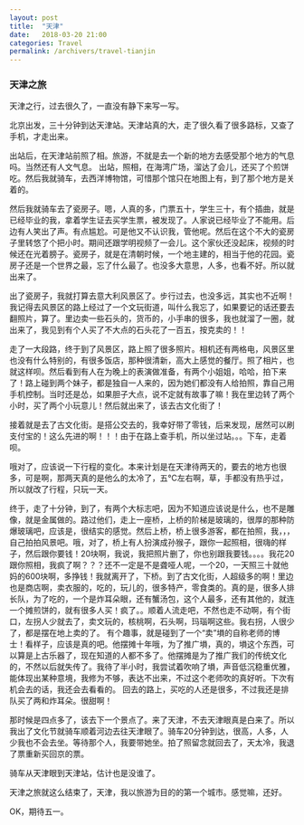 ```yaml
---
layout: post
title:  "天津"
date:   2018-03-20 21:00
categories: Travel
permalink: /archivers/travel-tianjin
---
```

###  天津之旅

天津之行，过去很久了，一直没有静下来写一写。

北京出发，三十分钟到达天津站。天津站真的大，走了很久看了很多路标，又查了手机，才走出来。

出站后，在天津站前照了相。旅游，不就是去一个新的地方去感受那个地方的气息吗。当然还有人文气息。
出站，照相，在海湾广场，溜达了会儿，还买了个煎饼吃。然后我就骑车，去西洋博物馆，可惜那个馆只在地图上有，到了那个地方是关着的。

然后我就骑车去了瓷房子。嗯，人真的多，门票五十，学生三十，有个插曲，就是已经毕业的我，拿着学生证去买学生票，被发现了。人家说已经毕业了不能用。后边有人笑出了声。有点尴尬。可是他又不认识我，管他呢。然后在这个不大的瓷房子里转悠了个把小时。期间还跟学明视频了一会儿。这个家伙还没起床，视频的时候还在光着膀子。瓷房子，就是在清朝时候，一个地主建的，相当于他的花园。瓷房子还是一个世界之最，忘了什么最了。也没多大意思，人多，也看不好。所以就出来了。

出了瓷房子，我就打算去意大利风景区了。步行过去，也没多远，其实也不近啊！我记得去风景区的路上经过了一个文玩街道，叫什么我忘了，如果要记的话还要去翻照片，算了。里边卖一些石头的，货币的，小手串的很多，我也就溜了一圈，就出来了，我见到有个人买了不大点的石头花了一百五，按克卖的！！

走了一大段路，终于到了风景区，路上照了很多照片。相机还有两格电，风景区里也没有什么特别的，有很多饭店，那种很清新，高大上感觉的餐厅。照了相片，也就这样呗。然后看到有人在为晚上的表演做准备，有两个小姐姐，哈哈，拍下来了！路上碰到两个妹子，都是独自一人来的，因为她们都没有人给拍照，靠自己用手机控制。当时还是怂，如果胆子大点，说不定就有故事了嘛！我在里边转了两个小时，买了两个小玩意儿！然后就出来了，该去古文化街了！

接着就是去了古文化街。是搭公交去的，我幸好带了零钱，后来发现，居然可以刷支付宝的！这么先进的啊！！！由于在路上查手机，所以坐过站。。。下车，走着呗。

哦对了，应该说一下行程的变化。本来计划是在天津待两天的，要去的地方也很多，可是啊，那两天真的是他么的太冷了，五℃左右啊，草，手都没有热乎过，所以就改了行程，只玩一天。

终于，走了十分钟，到了，有两个大标志吧，因为不知道应该说是什么，也不是雕像，就是金属做的。路过他们，走上一座桥，上桥的阶梯是玻璃的，很厚的那种防爆玻璃吧，应该是，很结实的感觉。然后上桥，桥上很多游客，都在拍照，我，，，自己拍拍风景吧。哦，对了，桥上有人扮演成孙猴子，跟你一起照相，很嗨的样子，然后跟你要钱！20块啊，我说，我把照片删了，你也别跟我要钱。。。。我花20跟你照相，我疯了啊？？？还不一定是不是聋哑人呢，一个20，一天照三十就他妈的600块啊，多挣钱！我就离开了，下桥。到了古文化街，人超级多的啊！里边也是商店啊，卖衣服的，吃的，玩儿的，很多特产，零食类的。真的是，很多人排长队，为了吃的，一个是炸耳朵眼，还有蟹汤包，这个人最多，还有其他的，就连一个摊煎饼的，就有很多人买！疯了。。顺着人流走吧，不然也走不动啊，有个街口，左拐人少就去了，卖文玩的，核桃啊，石头啊，玛瑙啊这些。我右拐，人很少了，都是摆在地上卖的了。
有个趣事，就是碰到了一个“卖”塤的自称老师的博士！看样子，应该是真的吧。他摆摊十年哦，为了推广塤，真的，塤这个东西，可以算是上古乐器了，现在知道的人都不多了。他摆摊是为了推广我们的传统文化的，不然以后就失传了。我待了半小时，我尝试着吹响了塤，声音低沉稳重优雅，能体现出某种意境，我修为不够，表达不出来，不过这个老师吹的真好听。下次有机会去的话，我还会去看看的。
回去的路上，买吃的人还是很多，不过我还是排队买了两和炸耳朵。很甜啊！

那时候是四点多了，该去下一个景点了。来了天津，不去天津眼真是白来了。所以我出了文化节就骑车顺着河边去往天津眼了。骑车20分钟到达，很高，人多，人少我也不会去坐。等待那个人，我要带她坐。拍了照留念就回去了，天太冷，我退了票重新买回京的票。

骑车从天津眼到天津站，估计也是没谁了。

天津之旅就这么结束了，天津，我以旅游为目的的第一个城市。感觉嘛，还好。


OK，期待五一。

